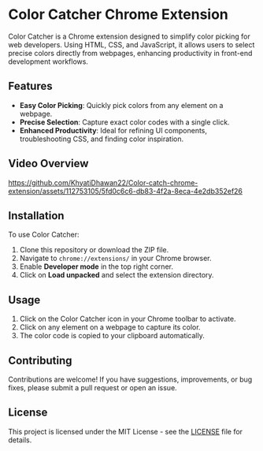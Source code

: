 # Color Catcher Chrome Extension 

Color Catcher is a Chrome extension designed to simplify color picking for web developers. Using HTML, CSS, and JavaScript, it allows users to select precise colors directly from webpages, enhancing productivity in front-end development workflows.

## Features

- **Easy Color Picking**: Quickly pick colors from any element on a webpage.
- **Precise Selection**: Capture exact color codes with a single click.
- **Enhanced Productivity**: Ideal for refining UI components, troubleshooting CSS, and finding color inspiration.

## Video Overview

https://github.com/KhyatiDhawan22/Color-catch-chrome-extension/assets/112753105/5fd0c6c6-db83-4f2a-8eca-4e2db352ef26



## Installation

To use Color Catcher:

1. Clone this repository or download the ZIP file.
2. Navigate to `chrome://extensions/` in your Chrome browser.
3. Enable **Developer mode** in the top right corner.
4. Click on **Load unpacked** and select the extension directory.

## Usage

1. Click on the Color Catcher icon in your Chrome toolbar to activate.
2. Click on any element on a webpage to capture its color.
3. The color code is copied to your clipboard automatically.

## Contributing

Contributions are welcome! If you have suggestions, improvements, or bug fixes, please submit a pull request or open an issue.

## License

This project is licensed under the MIT License - see the [LICENSE](LICENSE) file for details.
